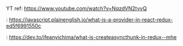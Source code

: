 YT ref: https://www.youtube.com/watch?v=NqzdVN2tyvQ

<Provider> : https://javascript.plainenglish.io/what-is-a-provider-in-react-redux-ed5f6991550c

<createAsyncThunk> : https://dev.to/ifeanyichima/what-is-createasyncthunk-in-redux--mhe

